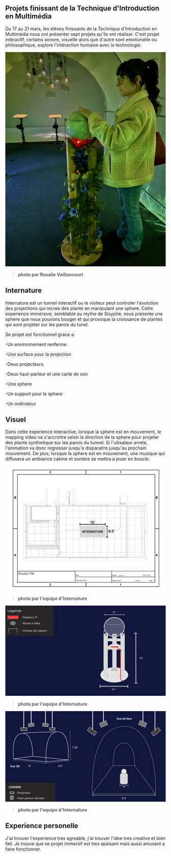 ## Projets finissant de la Technique d'Introduction en Multimédia ##

Du 17 au 21 mars, les élèves finissants de la Technique d'Introduction en Multimédia nous ont présenter sept projets qu'ils ont réaliser. C'est projet intéractif, certains sonore, visuelle alors que d'autre sont emotionelle ou philosophique, explore l'intéraction humaine avec la technologie. 

![photo](media/sara_1.jpg)

>**photo par Rosalie Vaillancourt**

## Internature ##

Internature est un tunnel interactif ou le visiteur peut controler l'evolution des projections qui recree des plante en manipulant une sphere. Cette experience immersive, semblable au mythe de Sisyphe, nous presente une sphere que nous pouvons bouger et qui provoque la croissance de plantes qui sont projeter sur les parois du tunel. 

Se projet est fonctionnel grace a:

-Un environnement renferme

-Une surface pour la projection

-Deux projecteurs

-Deux haut-parleur et une carte de son

-Une sphere

-Un support pour la sphere

-Un ordinateur

## Visuel ##

Dans cette experience interactive, lorsque la sphere est en mouvement, le mapping video va s'accroitre selon la direction de la sphere pour projeter des plante synthetique sur les parois du tunnel. Si l'uilisateur arrete, l'animation va donc regresser jusqu'a disparaitre jusqu'au prochain mouvement. De plus, lorsque la sphere est en mouvement, une musique qui diffusera un ambiance cakme et sombre se mettra a jouer en boucle.

![photo](media/plantation_studio.jpg)

>**photo par l'equipe d'Internature**

![photo](media/plantation_sphere.jpg)

>**photo par l'equipe d'Internature**

![photo](media/plantation_serre_3d.jpg)

>**photo par l'equipe d'Internature**

## Experience personelle ##

J'ai trouver l'experience tres agreable, j'ai trouver l'idee tres creative et bien fait. Je trouve que se projet immersif est tres apaisant mais aussi amusant a faire fonctionner.

